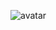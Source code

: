 ![avatar](https://images2017.cnblogs.com/blog/823435/201708/823435-20170812213015257-885951806.png)

